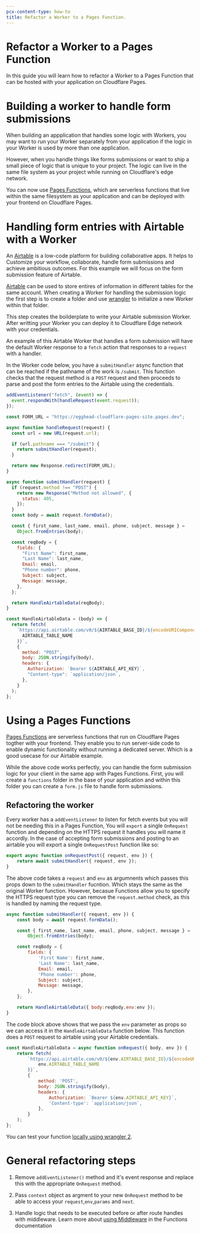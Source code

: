 ```yaml
---
pcx-content-type: how-to
title: Refactor a Worker to a Pages Function.
---
```


# Refactor a Worker to a Pages Function

In this guide you will learn how to refactor a Worker to a Pages Function that can be hosted with your application on Cloudflare Pages. 

# Building a worker to handle form submissions

When building an appplication that handles some logic with Workers, you may want to run your Worker separately from your application if the logic in your Worker is used by more than one application. 

However, when you handle things like forms submissions or want to ship a small piece of logic that is unique to your project. The logic can live in the same file system as your project while running on Cloudflare's edge network. 

You can now use [Pages Functions](/pages/platform/functions/), which are serverless functions that live within the same filesystem as your application and can be deployed with your frontend on Cloudflare Pages. 

# Handling form entries with Airtable with a Worker

An [Airtable](https://airtable.com/) is a low-code platform for building collaborative apps. It helps to Customize your workflow, collaborate, handle form submissions and achieve ambitious outcomes. For this example we will focus on the form submission feature of Airtable.

[Airtable](https://airtable.com/) can be used to store entires of information in different tables for the same account. When creating a Worker for handling the submission logic the first step is to create a folder and use [wrangler](/workers/cli-wrangler/install-update/) to initialize a new Worker within that folder. 

This step creates the boilderplate to write your Airtable submission Worker. After writting your Worker you can deploy it to Cloudflare Edge network with your credentials.

An example of this Airtable Worker that handles a form submission will have the default Worker response to a `fetch` action that responses to a `request` with a handler. 

In the Worker code below, you have a `submitHandler` async function that can be reached if the pathname of the work is `/submit`. This function checks that the request method is a `POST` request and then proceeds to parse and post the form entries to the Airtable using the credentials.  

```js
addEventListener("fetch", (event) => {
  event.respondWith(handleRequest(event.request));
});

const FORM_URL = "https://egghead-cloudflare-pages-site.pages.dev";

async function handleRequest(request) {
  const url = new URL(request.url);

  if (url.pathname === "/submit") {
    return submitHandler(request);
  }

  return new Response.redirect(FORM_URL);
}

async function submitHandler(request) {
  if (request.method !== "POST") {
    return new Response("Method not allowed", {
      status: 405,
    });
  }
  const body = await request.formData();

  const { first_name, last_name, email, phone, subject, message } =
    Object.fromEntries(body);

  const reqBody = {
    fields: {
      "First Name": first_name,
      "Last Name": last_name,
      Email: email,
      "Phone number": phone,
      Subject: subject,
      Message: message,
    },
  };

  return HandleAirtableData(reqBody);
}

const HandleAirtableData = (body) => {
  return fetch(
    `https://api.airtable.com/v0/${AIRTABLE_BASE_ID}/${encodeURIComponent(
      AIRTABLE_TABLE_NAME
    )}`,
    {
      method: "POST",
      body: JSON.stringify(body),
      headers: {
        Authorization: `Bearer ${AIRTABLE_API_KEY}`,
        "Content-type": `application/json`,
      },
    }
  );
};
```


# Using a Pages Functions

[Pages Functions](/pages/platform/functions/) are serverless functions that run on Cloudflare Pages togther with your frontend. They enable you to run server-side code to enable dynamic functionality without running a dedicated server. Which is a good usecase for our Airtable example.

While the above code works perfectly, you can handle the form submission logic for your client in the same app with Pages Functions. First, you will create a `functions` folder in the base of your application and within this folder you can create a `form.js` file to handle form submissions.

## Refactoring the worker 

Every worker has a `addEventListener` to listen for fetch events but you will not be needing this in a Pages Function, You will `export` a single `OnRequest` function and depending on the HTTPS request it handles you will name it accordly. In the case of accepting form submissions and posting to an airtable you will export a single `OnRequestPost` function like so:

```js
export async function onRequestPost({ request, env }) {
	return await submitHandler({ request, env });
}

```

The above code takes a `request` and `env` as argumnents which passes this props down to the `submitHandler` fucntion. Which stays the same as the original Worker function. However, becasue Functions allow you to specify the HTTPS request type you can remove the `request.method` check, as this is handled by naming the request type. 

```js
async function submitHandler({ request, env }) {
	const body = await request.formData();

	const { first_name, last_name, email, phone, subject, message } =
		Object.fromEntries(body);

	const reqBody = {
		fields: {
			'First Name': first_name,
			'Last Name': last_name,
			Email: email,
			'Phone number': phone,
			Subject: subject,
			Message: message,
		},
	};

	return HandleAirtableData({ body:reqBody,env:env });
}
```

The code block above shows that we pass the `env` parameter as props so we can access it in the `HandleAirtableData` function below. This function does a `POST` request to airtable using your Airtable credentials. 

```js
const HandleAirtableData = async function onRequest({ body, env }) {
	return fetch(
		`https://api.airtable.com/v0/${env.AIRTABLE_BASE_ID}/${encodeURIComponent(
			env.AIRTABLE_TABLE_NAME
		)}`,
		{
			method: 'POST',
			body: JSON.stringify(body),
			headers: {
				Authorization: `Bearer ${env.AIRTABLE_API_KEY}`,
				'Content-type': `application/json`,
			},
		}
	);
};
```

You can test your function [locally using wrangler 2](/pages/platform/functions/#develop-and-preview-locally).


# General refactoring steps 

1. Remove `addEventListener()` method and it's event response and replace this with the appropriate `OnRequest` method. 

2. Pass `context` object as argment to your new `OnRequest` method to be able to access your `request`,`env`,`params` and `next`.

3. Handle logic that needs to be executed before or after route handles with middleware. Learn more about [using Middleware](/pages/platform/functions/#adding-middleware) in the Functions documentation 


